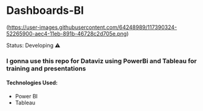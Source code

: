 <h1> Dashboards-BI </h1>

(https://user-images.githubusercontent.com/64248989/117390324-52265900-aec4-11eb-891b-46728c2d705e.png)

Status:  Developing ⚠️


<h3> I gonna use this repo for Dataviz using PowerBi and Tableau for training and presentations </h3>


<h4> Technologies Used: </h4>

* Power BI
* Tableau
